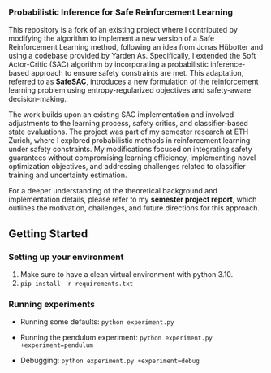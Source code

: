 ### Probabilistic Inference for Safe Reinforcement Learning

This repository is a fork of an existing project where I contributed by modifying the algorithm to implement a new version of a Safe Reinforcement Learning method, following an idea from Jonas Hübotter and using a codebase provided by Yarden As. Specifically, I extended the Soft Actor-Critic (SAC) algorithm by incorporating a probabilistic inference-based approach to ensure safety constraints are met. This adaptation, referred to as **SafeSAC**, introduces a new formulation of the reinforcement learning problem using entropy-regularized objectives and safety-aware decision-making.

The work builds upon an existing SAC implementation and involved adjustments to the learning process, safety critics, and classifier-based state evaluations. The project was part of my semester research at ETH Zurich, where I explored probabilistic methods in reinforcement learning under safety constraints. My modifications focused on integrating safety guarantees without compromising learning efficiency, implementing novel optimization objectives, and addressing challenges related to classifier training and uncertainty estimation.

For a deeper understanding of the theoretical background and implementation details, please refer to my **semester project report**, which outlines the motivation, challenges, and future directions for this approach.

## Getting Started

### Setting up your environment

1. Make sure to have a clean virtual environment with python 3.10.
2. `pip install -r requirements.txt`

### Running experiments

- Running some defaults:
  `python experiment.py`

- Running the pendulum experiment:
  `python experiment.py +experiment=pendulum`

- Debugging:
  `python experiment.py +experiment=debug`
